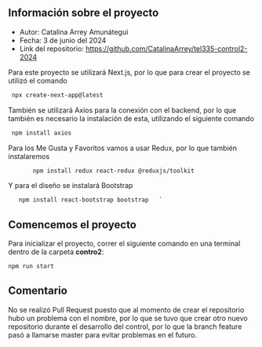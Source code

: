 
## Información sobre el proyecto
- Autor: Catalina Arrey Amunátegui
- Fecha: 3 de junio del 2024
- Link del repositorio: https://github.com/CatalinaArrey/tel335-control2-2024

Para este proyecto se utilizará Next.js, por lo que para crear el proyecto se utilizó el comando 

   ```bash
    npx create-next-app@latest
   ```
También se utilizará Axios para la conexión con el backend, por lo que también es necesario la instalación de esta, utilizando el siguiente comando

   ```bash
    npm install axios
   ```
Para los Me Gusta y Favoritos vamos a usar Redux, por lo que también instalaremos

 ```bash
        npm install redux react-redux @reduxjs/toolkit
   ```
Y para el diseño se instalará Bootstrap

 ```bash
    npm install react-bootstrap bootstrap   `
```

## Comencemos el proyecto

Para inicializar el proyecto, correr el siguiente comando en una terminal dentro de la carpeta **contro2**:

```bash
npm run start
```

## Comentario

No se realizó Pull Request puesto que al momento de crear el repositorio hubo un problema con el nombre, por lo que se tuvo que crear otro nuevo repositorio durante el desarrollo del control, por lo que la branch feature pasó a llamarse master para evitar problemas en el futuro.
